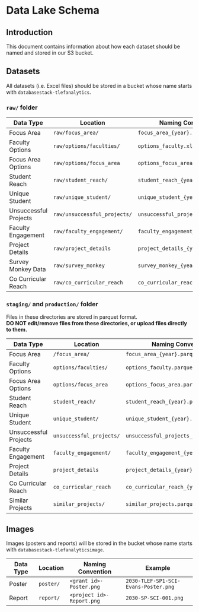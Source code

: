 # Data Lake Schema
## Introduction
This document contains information about how each dataset should be named and stored in our S3 bucket.

## Datasets
All datasets (i.e. Excel files) should be stored in a bucket whose name starts with `databasestack-tlefanalytics`. 

### `raw/` folder

| Data Type | Location | Naming Convention | Example |
| --------- | -------- | ----------------- | ------- |
| Focus Area | `raw/focus_area/` | `focus_area_{year}.xlsx` | `focus_area_2024.xlsx`|
| Faculty Options | `raw/options/faculties/` | `options_faculty.xlsx` | `options_faculty.xlsx` |
| Focus Area Options | `raw/options/focus_area` | `options_focus_area.xlsx` | `options_focus_area.xlsx` |
| Student Reach | `raw/student_reach/` | `student_reach_{year}.xlsx` | `student_reach_2024.xlsx` |
| Unique Student | `raw/unique_student/` | `unique_student_{year}.xlsx` | `unique_student_2024.xlsx` |
| Unsuccessful Projects | `raw/unsuccessful_projects/` | `unsuccessful_projects_{year}.xlsx` | `unsuccessful_projects_2024.xlsx` |
| Faculty Engagement | `raw/faculty_engagement/` | `faculty_engagement_{year}.xlsx` | `faculty_engagement_2024.xlsx` |
| Project Details | `raw/project_details` | `project_details_{year}.xlsx` | `project_details_2024.xlsx` |
| Survey Monkey Data | `raw/survey_monkey` | `survey_monkey_{year}.xlsx` | `survey_monkey_2024.xlsx` |
| Co Curricular Reach | `raw/co_curricular_reach` | `co_curricular_reach_{year}.xlsx` |`co_curricular_reach_2024.xlsx` |

### `staging/` and `production/` folder

Files in these directories are stored in parquet format.\
**DO NOT edit/remove files from these directories, or upload files directly to them.**

| Data Type | Location | Naming Convention | Example |
| --------- | -------- | ----------------- | ------- |
| Focus Area | `/focus_area/` | `focus_area_{year}.parquet` | `focus_area_2024.parquet`|
| Faculty Options | `options/faculties/` | `options_faculty.parquet` | `options_faculty.parquet` |
| Focus Area Options | `options/focus_area` | `options_focus_area.parquet` | `options_focus_area.parquet` |
| Student Reach | `student_reach/` | `student_reach_{year}.parquet` | `student_reach_2024.parquet` |
| Unique Student | `unique_student/` | `unique_student_{year}.parquet` | `unique_student_2024.parquet` |
| Unsuccessful Projects | `unsuccessful_projects/` | `unsuccessful_projects_{year}.parquet` | `unsuccessful_projects_2024.parquet` |
| Faculty Engagement | `faculty_engagement/` | `faculty_engagement_{year}.parquet` | `faculty_engagement_2024.parquet` |
| Project Details | `project_details` | `project_details_{year}.parquet` | `project_details_2024.parquet` |
| Co Curricular Reach | `co_curricular_reach` | `co_curricular_reach_{year}.parquet` |`co_curricular_reach_2024.parquet` |
| Similar Projects | `similar_projects/` | `similar_projects.parquet` | `similar_projects.parquet` |

## Images
Images (posters and reports) will be stored in the bucket whose name starts with `databasestack-tlefanalyticsimage`.

| Data Type | Location | Naming Convention | Example |
| --------- | -------- | ----------------- | ------- |
| Poster | `poster/` | `<grant id>-Poster.png` | `2030-TLEF-SP1-SCI-Evans-Poster.png` |
| Report | `report/` |`<project id>-Report.png` | `2030-SP-SCI-001.png` |

